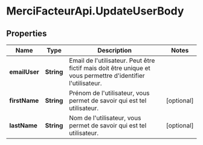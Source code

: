 # MerciFacteurApi.UpdateUserBody

## Properties
Name | Type | Description | Notes
------------ | ------------- | ------------- | -------------
**emailUser** | **String** | Email de l&#x27;utilisateur. Peut être fictif mais doit être unique et vous permettre d&#x27;identifier l&#x27;utilisateur. | 
**firstName** | **String** | Prénom de l&#x27;utilisateur, vous permet de savoir qui est tel utilisateur. | [optional] 
**lastName** | **String** | Nom de l&#x27;utilisateur, vous permet de savoir qui est tel utilisateur. | [optional] 
